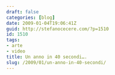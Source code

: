 ```yaml
---
draft: false
categories: [blog]
date: 2009-01-04T19:06:41Z
guid: http://stefanocecere.com/?p=1510
id: 1510
tags:
- arte
- video
title: Un anno in 40 secondi….
slug: /2009/01/un-anno-in-40-secondi/
---
```


